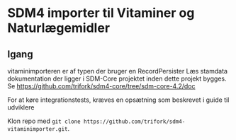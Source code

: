 # SDM4 importer til Vitaminer og Naturlægemidler

## Igang
vitaminimporteren er af typen der bruger en RecordPersister
Læs stamdata dokumentation der ligger i SDM-Core projektet inden dette projekt bygges.
Se https://github.com/trifork/sdm4-core/tree/sdm-core-4.2/doc

For at køre integrationstests, kræves en opsætning som beskrevet i guide til udviklere

Klon repo med ```git clone https://github.com/trifork/sdm4-vitaminimporter.git```.




